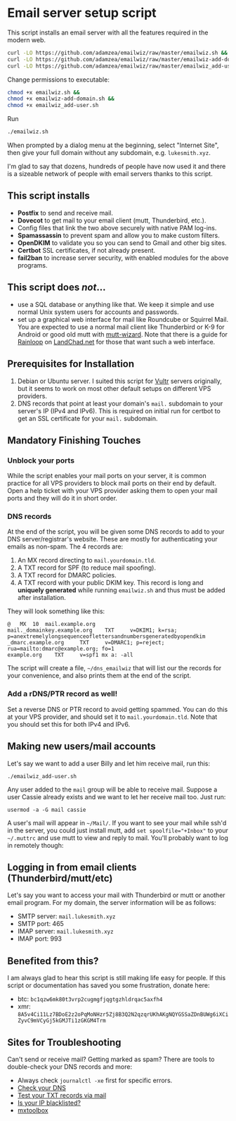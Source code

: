 # Email server setup script

This script installs an email server with all the features required in the
modern web.

```sh
curl -LO https://github.com/adamzea/emailwiz/raw/master/emailwiz.sh && 
curl -LO https://github.com/adamzea/emailwiz/raw/master/emailwiz-add-domain.sh &&
curl -LO https://github.com/adamzea/emailwiz/raw/master/emailwiz_add-user.sh
```
Change permissions to executable:
```sh
chmod +x emailwiz.sh && 
chmod +x emailwiz-add-domain.sh &&
chmod +x emailwiz_add-user.sh
```
Run
```sh
./emailwiz.sh
```

When prompted by a dialog menu at the beginning, select "Internet Site", then
give your full domain without any subdomain, e.g. `lukesmith.xyz`.

I'm glad to say that dozens, hundreds of people have now used it and there is a
sizeable network of people with email servers thanks to this script.

## This script installs

- **Postfix** to send and receive mail.
- **Dovecot** to get mail to your email client (mutt, Thunderbird, etc.).
- Config files that link the two above securely with native PAM log-ins.
- **Spamassassin** to prevent spam and allow you to make custom filters.
- **OpenDKIM** to validate you so you can send to Gmail and other big sites.
- **Certbot** SSL certificates, if not already present.
- **fail2ban** to increase server security, with enabled modules for the above
  programs.

## This script does _not_...

- use a SQL database or anything like that. We keep it simple and use normal
  Unix system users for accounts and passwords.
- set up a graphical web interface for mail like Roundcube or Squirrel Mail.
  You are expected to use a normal mail client like Thunderbird or K-9 for
  Android or good old mutt with
  [mutt-wizard](https://github.com/lukesmithxyz/mutt-wizard). Note that there
  is a guide for [Rainloop](https://landchad.net/rainloop/) on
  [LandChad.net](https://landchad.net) for those that want such a web
  interface.

## Prerequisites for Installation

1. Debian or Ubuntu server. I suited this script for
   [Vultr](https://www.vultr.com/?ref=8940911-8H) servers originally, but it
   seems to work on most other default setups on different VPS providers.
2. DNS records that point at least your domain's `mail.` subdomain to your
   server's IP (IPv4 and IPv6). This is required on initial run for certbot to
   get an SSL certificate for your `mail.` subdomain.

## Mandatory Finishing Touches

### Unblock your ports

While the script enables your mail ports on your server, it is common practice
for all VPS providers to block mail ports on their end by default. Open a help
ticket with your VPS provider asking them to open your mail ports and they will
do it in short order.

### DNS records

At the end of the script, you will be given some DNS records to add to your DNS
server/registrar's website. These are mostly for authenticating your emails as
non-spam. The 4 records are:

1. An MX record directing to `mail.yourdomain.tld`.
2. A TXT record for SPF (to reduce mail spoofing).
3. A TXT record for DMARC policies.
4. A TXT record with your public DKIM key. This record is long and **uniquely
   generated** while running `emailwiz.sh` and thus must be added after
   installation.

They will look something like this:

```
@	MX	10	mail.example.org
mail._domainkey.example.org    TXT     v=DKIM1; k=rsa; p=anextremelylongsequenceoflettersandnumbersgeneratedbyopendkim
_dmarc.example.org     TXT     v=DMARC1; p=reject; rua=mailto:dmarc@example.org; fo=1
example.org    TXT     v=spf1 mx a: -all
```

The script will create a file, `~/dns_emailwiz` that will list our the records
for your convenience, and also prints them at the end of the script.

### Add a rDNS/PTR record as well!

Set a reverse DNS or PTR record to avoid getting spammed. You can do this at
your VPS provider, and should set it to `mail.yourdomain.tld`. Note that you
should set this for both IPv4 and IPv6.

## Making new users/mail accounts

Let's say we want to add a user Billy and let him receive mail, run this:

```
./emailwiz_add-user.sh
```

Any user added to the `mail` group will be able to receive mail. Suppose a user
Cassie already exists and we want to let her receive mail too. Just run:

```
usermod -a -G mail cassie
```

A user's mail will appear in `~/Mail/`. If you want to see your mail while ssh'd
in the server, you could just install mutt, add `set spoolfile="+Inbox"` to
your `~/.muttrc` and use mutt to view and reply to mail. You'll probably want
to log in remotely though:

## Logging in from email clients (Thunderbird/mutt/etc)

Let's say you want to access your mail with Thunderbird or mutt or another
email program. For my domain, the server information will be as follows:

- SMTP server: `mail.lukesmith.xyz`
- SMTP port: 465
- IMAP server: `mail.lukesmith.xyz`
- IMAP port: 993

## Benefited from this?

I am always glad to hear this script is still making life easy for people. If
this script or documentation has saved you some frustration, donate here:

- btc: `bc1qzw6mk80t3vrp2cugmgfjqgtgzhldrqac5axfh4`
- xmr: `8A5v4Ci11Lz7BDoE2z2oPqMoNHzr5Zj8B3Q2N2qzqrUKhAKgNQYGSSaZDnBUWg6iXCiZyvC9mVCyGj5kGMJTi1zGKGM4Trm`

## Sites for Troubleshooting

Can't send or receive mail? Getting marked as spam? There are tools to double-check your DNS records and more:

- Always check `journalctl -xe` first for specific errors.
- [Check your DNS](https://intodns.com/)
- [Test your TXT records via mail](https://appmaildev.com/en/dkim)
- [Is your IP blacklisted?](https://mxtoolbox.com/blacklists.aspx)
- [mxtoolbox](https://mxtoolbox.com/SuperTool.aspx)
